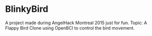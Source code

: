 # BlinkyBird
A project made during AngelHack Montreal 2015 just for fun.
Topic: A Flappy Bird Clone using OpenBCI to control the bird movement.
